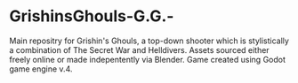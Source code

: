 # GrishinsGhouls-G.G.-
Main repositry for Grishin's Ghouls, a top-down shooter which is stylistically a combination of The Secret War and Helldivers. Assets sourced either freely online or made indepentently via Blender. Game created using Godot game engine v.4.

